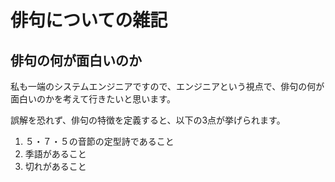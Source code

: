 # 俳句についての雑記

## 俳句の何が面白いのか
私も一端のシステムエンジニアですので、エンジニアという視点で、俳句の何が面白いのかを考えて行きたいと思います。

誤解を恐れず、俳句の特徴を定義すると、以下の3点が挙げられます。
1. ５・７・５の音節の定型詩であること
2. 季語があること
3. 切れがあること

